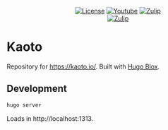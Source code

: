 <p align=center>
  <a href="https://github.com/KaotoIO/kaoto.io/blob/main/LICENSE"><img src="https://img.shields.io/github/license/KaotoIO/kaoto.io?color=blue&style=for-the-badge" alt="License"/></a>
  <a href="https://www.youtube.com/@KaotoIO"><img src="https://img.shields.io/badge/Youtube-Follow-brightgreen?color=red&style=for-the-badge" alt="Youtube"" alt="Follow on Youtube"></a>
  <a href="https://camel.zulipchat.com/#narrow/stream/441302-kaoto"><img src="https://img.shields.io/badge/zulip-join_chat-brightgreen?color=yellow&style=for-the-badge" alt="Zulip"/></a></br>
  <a href="https://kaoto.io"><img src="https://img.shields.io/badge/Kaoto.io-Visit-white?color=indigo&style=for-the-badge" alt="Zulip"/></a></br>
</p>

# Kaoto
Repository for https://kaoto.io/. Built with [Hugo Blox](https://hugoblox.com/).

## Development

```bash
hugo server
```

Loads in http://localhost:1313.
